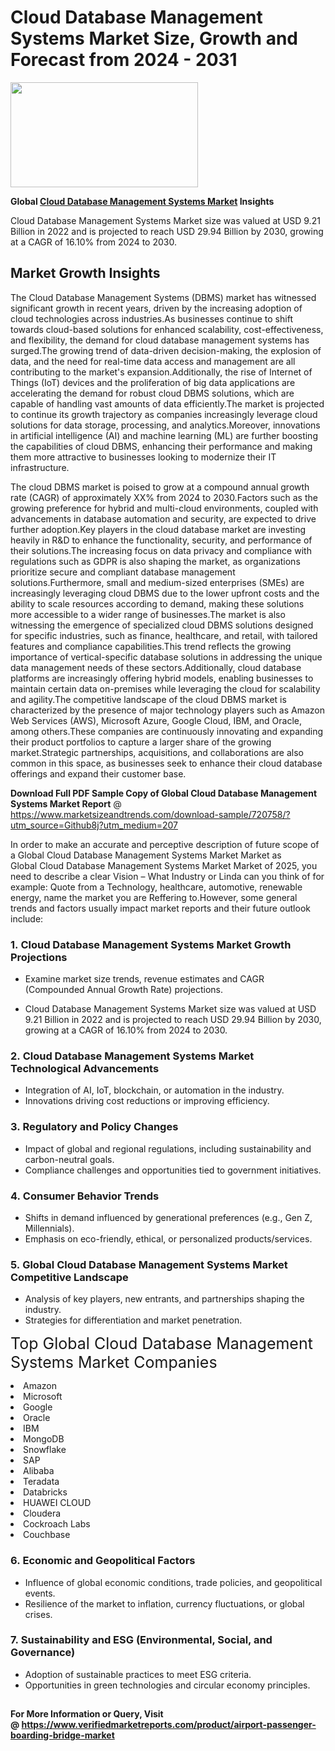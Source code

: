 <H1>Cloud Database Management Systems Market Size, Growth and Forecast from 2024 - 2031</H1><img class="aligncenter size-medium wp-image-584254" src="https://thirdeyenews.in/wp-content/uploads/2024/09/Global-Market-Research-300x168.jpeg" alt="" width="300" height="168" /><p><strong>Global&nbsp;<a href="https://www.marketsizeandtrends.com/download-sample/720758/?utm_source=Github8j?utm_medium=207">Cloud Database Management Systems Market</a> Insights</strong></p><p>Cloud Database Management Systems Market size was valued at USD 9.21 Billion in 2022 and is projected to reach USD 29.94 Billion by 2030, growing at a CAGR of 16.10% from 2024 to 2030.</p><p><h2>Market Growth Insights</h2> <p>The Cloud Database Management Systems (DBMS) market has witnessed significant growth in recent years, driven by the increasing adoption of cloud technologies across industries.As businesses continue to shift towards cloud-based solutions for enhanced scalability, cost-effectiveness, and flexibility, the demand for cloud database management systems has surged.The growing trend of data-driven decision-making, the explosion of data, and the need for real-time data access and management are all contributing to the market's expansion.Additionally, the rise of Internet of Things (IoT) devices and the proliferation of big data applications are accelerating the demand for robust cloud DBMS solutions, which are capable of handling vast amounts of data efficiently.The market is projected to continue its growth trajectory as companies increasingly leverage cloud solutions for data storage, processing, and analytics.Moreover, innovations in artificial intelligence (AI) and machine learning (ML) are further boosting the capabilities of cloud DBMS, enhancing their performance and making them more attractive to businesses looking to modernize their IT infrastructure.</p> <p>The cloud DBMS market is poised to grow at a compound annual growth rate (CAGR) of approximately XX% from 2024 to 2030.Factors such as the growing preference for hybrid and multi-cloud environments, coupled with advancements in database automation and security, are expected to drive further adoption.Key players in the cloud database market are investing heavily in R&D to enhance the functionality, security, and performance of their solutions.The increasing focus on data privacy and compliance with regulations such as GDPR is also shaping the market, as organizations prioritize secure and compliant database management solutions.Furthermore, small and medium-sized enterprises (SMEs) are increasingly leveraging cloud DBMS due to the lower upfront costs and the ability to scale resources according to demand, making these solutions more accessible to a wider range of businesses.The market is also witnessing the emergence of specialized cloud DBMS solutions designed for specific industries, such as finance, healthcare, and retail, with tailored features and compliance capabilities.This trend reflects the growing importance of vertical-specific database solutions in addressing the unique data management needs of these sectors.Additionally, cloud database platforms are increasingly offering hybrid models, enabling businesses to maintain certain data on-premises while leveraging the cloud for scalability and agility.The competitive landscape of the cloud DBMS market is characterized by the presence of major technology players such as Amazon Web Services (AWS), Microsoft Azure, Google Cloud, IBM, and Oracle, among others.These companies are continuously innovating and expanding their product portfolios to capture a larger share of the growing market.Strategic partnerships, acquisitions, and collaborations are also common in this space, as businesses seek to enhance their cloud database offerings and expand their customer base.<p><span class=""><strong>Download Full PDF Sample Copy of Global Cloud Database Management Systems Market Report</strong> @ <a href="https://www.marketsizeandtrends.com/download-sample/720758/?utm_source=Github8j?utm_medium=207" target="_blank">https://www.marketsizeandtrends.com/download-sample/720758/?utm_source=Github8j?utm_medium=207</a></span></p><p>In order to make an accurate and perceptive description of future scope of a Global&nbsp;Cloud Database Management Systems Market Market as Global&nbsp;Cloud Database Management Systems Market Market of 2025, you need to describe a clear Vision &ndash; What Industry or Linda can you think of for example: Quote from a Technology, healthcare, automotive, renewable energy, name the market you are Reffering to.However, some general trends and factors usually impact market reports and their future outlook include:</p><h3>1.&nbsp;<strong>Cloud Database Management Systems Market Growth Projections</strong></h3><ul><li>Examine market size trends, revenue estimates and CAGR (Compounded Annual Growth Rate) projections.</li><li><p>Cloud Database Management Systems Market size was valued at USD 9.21 Billion in 2022 and is projected to reach USD 29.94 Billion by 2030, growing at a CAGR of 16.10% from 2024 to 2030.</p></li></ul><h3>2.&nbsp;<strong>Cloud Database Management Systems Market Technological Advancements</strong></h3><ul><li>Integration of AI, IoT, blockchain, or automation in the industry.</li><li>Innovations driving cost reductions or improving efficiency.</li></ul><h3>3.&nbsp;<strong>Regulatory and Policy Changes</strong></h3><ul><li>Impact of global and regional regulations, including sustainability and carbon-neutral goals.</li><li>Compliance challenges and opportunities tied to government initiatives.</li></ul><h3>4.&nbsp;<strong>Consumer Behavior Trends</strong></h3><ul><li>Shifts in demand influenced by generational preferences (e.g., Gen Z, Millennials).</li><li>Emphasis on eco-friendly, ethical, or personalized products/services.</li></ul><h3>5.&nbsp;<strong>Global Cloud Database Management Systems Market Competitive Landscape</strong></h3><ul><li>Analysis of key players, new entrants, and partnerships shaping the industry.</li><li>Strategies for differentiation and market penetration.</li></ul><p data-pm-slice="1 1 []"><span style="color: inherit; font-family: inherit; font-size: 25px;">Top Global Cloud Database Management Systems Market Companies</span></p><div class="" data-test-id=""><p><li>Amazon</li><li> Microsoft</li><li> Google</li><li> Oracle</li><li> IBM</li><li> MongoDB</li><li> Snowflake</li><li> SAP</li><li> Alibaba</li><li> Teradata</li><li> Databricks</li><li> HUAWEI CLOUD</li><li> Cloudera</li><li> Cockroach Labs</li><li> Couchbase</li></p></div><h3>6.&nbsp;<strong>Economic and Geopolitical Factors</strong></h3><ul><li>Influence of global economic conditions, trade policies, and geopolitical events.</li><li>Resilience of the market to inflation, currency fluctuations, or global crises.</li></ul><h3>7.&nbsp;<strong>Sustainability and ESG (Environmental, Social, and Governance)</strong></h3><ul><li>Adoption of sustainable practices to meet ESG criteria.</li><li>Opportunities in green technologies and circular economy principles.</li></ul><h2><strong style="font-size: 14px;">For More Information or Query, Visit @&nbsp;</strong><a style="background-color: #ffffff; font-size: 14px;" href="https://www.marketsizeandtrends.com/report/cloud-database-management-systems-market/" target="_blank">https://www.verifiedmarketreports.com/product/airport-passenger-boarding-bridge-market</a></h2>